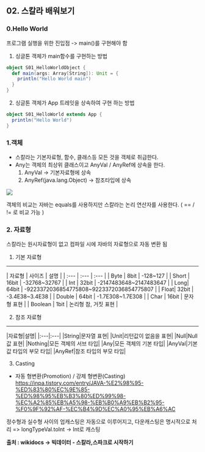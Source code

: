 ## 02. 스칼라 배워보기

### 0.Hello World

프로그램 실행을 위한 진입점 -> main()를 구현해야 함

1. 싱글톤 객체가 main함수를 구현하는 방법
```scala
object S01_HelloWorldObject {
  def main(args: Array[String]): Unit = {
    println("Hello World main")
  }
}
```

2. 싱글톤 객체가 App 트레잇을 상속하여 구현 하는 방법
```scala
object S01_HelloWorld extends App {
  println("Hello World")
}
```

### 1.객체

* 스칼라는 기본자료형, 함수, 클래스등 모든 것을 객체로 취급한다.
* Any는 객체의 최상위 클래스이고 AnyVal / AnyRef에 상속을 한다.
    1. AnyVal -> 기본자료형에 상속
    2. AnyRef(java.lang.Object) -> 참조타입에 상속

![](https://docs.scala-lang.org/resources/images/tour/unified-types-diagram.svg)

객체의 비교는 자바는 equals를 사용하지만 스칼라는 논리 연산자를 사용한다. ( == / != 로 비교 가능 )

### 2. 자료형 
스칼라는 원시자료형이 없고 컴파일 시에 자바의 자료형으로 자동 변환 됨

1. 기본 자료형
<hr/>
| 자료형 | 사이즈 | 설명 |
| :--- | :--- | :--- |
| Byte | 8bit | -128~127 |
| Short | 16bit | -32768~32767 |
| Int | 32bit | -2147483648~2147483647 |
| Long| 64bit | -9223372036854775808~9223372036854775807 |
| Float| 32bit | -3.4E38~3.4E38 |
| Double | 64bit | -1.7E308~1.7E308 |
| Char | 16bit | 문자형 표현 |
| Boolean | 1bit | 논리형 참, 거짓 표현 |

2. 참조 자료형
<hr/>
|자료형|설명|
|:---|:---| 
|String|문자열 표현|
|Unit|리턴값이 없음을 표현|
|Null|Null 값 표현|
|Nothing|모든 객체의 서브 타입|
|Any|모든 객체의 기본 타입|
|AnyVal|기본 값 타입의 부모 타입|
|AnyRef|참조 타입의 부모 타입|

3. Casting
* 자동 형변환(Promotion) / 강제 형변환(Casting)
https://inpa.tistory.com/entry/JAVA-%E2%98%95-%ED%83%80%EC%9E%85-%ED%98%95%EB%B3%80%ED%99%98-%EC%A2%85%EB%A5%98-%EB%B0%A9%EB%B2%95-%F0%9F%92%AF-%EC%B4%9D%EC%A0%95%EB%A6%AC

정수형과 실수형 사이의 업캐스팅은 자동으로 이루어지고, 다운캐스팅은 명시적으로 처리
    => longTypeVal.toInt -> Int로 캐스팅


**출처 : wikidocs -> 빅데이터 - 스칼라,스파크로 시작하기**

